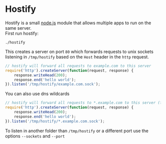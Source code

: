 # Hostify
Hostify is a small [node.js](http://nodejs.org) module that allows multiple apps to run on the same server.  
First run hostify:

	./hostify

This creates a server on port `80` which forwards requests to unix sockets listening in `/tmp/hostify` based on the `Host` header in the `http` request.

```js
// hostify will forward all requests to example.com to this server
require('http').createServer(function(request, response) {
	response.writeHead(200);
	response.end('hello world');
}).listen('/tmp/hostify/example.com.sock'); 
```

You can also use dns wildcards

```js
// hostify will forward all requests to *.example.com to this server (fx foo.example.com)
require('http').createServer(function(request, response) {
	response.writeHead(200);
	response.end('hello world');
}).listen('/tmp/hostify/*.example.com.sock'); 
```

To listen in another folder than `/tmp/hostify` or a different port use the options `--sockets` and `--port`